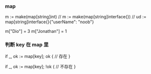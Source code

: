 ### map
m := make(map[string]int)
// m := make(map[string]interface{})
// ud := map[string]interface{}{"userName": "noob"}

m["Dio"] = 3
m["Jonathan"] = 1

### 判断 key 在 map 里
if _, ok := map[key]; ok {
    // 存在
}
 
if _, ok := map[key]; !ok {
    // 不存在
}
###